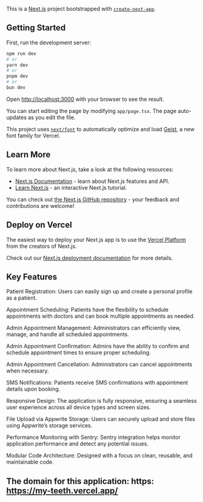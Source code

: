 This is a [Next.js](https://nextjs.org) project bootstrapped with [`create-next-app`](https://nextjs.org/docs/app/api-reference/cli/create-next-app).

## Getting Started

First, run the development server:

```bash
npm run dev
# or
yarn dev
# or
pnpm dev
# or
bun dev
```

Open [http://localhost:3000](http://localhost:3000) with your browser to see the result.

You can start editing the page by modifying `app/page.tsx`. The page auto-updates as you edit the file.

This project uses [`next/font`](https://nextjs.org/docs/app/building-your-application/optimizing/fonts) to automatically optimize and load [Geist](https://vercel.com/font), a new font family for Vercel.

## Learn More

To learn more about Next.js, take a look at the following resources:

- [Next.js Documentation](https://nextjs.org/docs) - learn about Next.js features and API.
- [Learn Next.js](https://nextjs.org/learn) - an interactive Next.js tutorial.

You can check out [the Next.js GitHub repository](https://github.com/vercel/next.js) - your feedback and contributions are welcome!

## Deploy on Vercel

The easiest way to deploy your Next.js app is to use the [Vercel Platform](https://vercel.com/new?utm_medium=default-template&filter=next.js&utm_source=create-next-app&utm_campaign=create-next-app-readme) from the creators of Next.js.

Check out our [Next.js deployment documentation](https://nextjs.org/docs/app/building-your-application/deploying) for more details.



## Key Features
Patient Registration: Users can easily sign up and create a personal profile as a patient.

Appointment Scheduling: Patients have the flexibility to schedule appointments with doctors and can book multiple appointments as needed.

Admin Appointment Management: Administrators can efficiently view, manage, and handle all scheduled appointments.

Admin Appointment Confirmation: Admins have the ability to confirm and schedule appointment times to ensure proper scheduling.

Admin Appointment Cancellation: Administrators can cancel appointments when necessary.

SMS Notifications: Patients receive SMS confirmations with appointment details upon booking.

Responsive Design: The application is fully responsive, ensuring a seamless user experience across all device types and screen sizes.

File Upload via Appwrite Storage: Users can securely upload and store files using Appwrite’s storage services.

Performance Monitoring with Sentry: Sentry integration helps monitor application performance and detect any potential issues.

Modular Code Architecture: Designed with a focus on clean, reusable, and maintainable code.


## The domain for this application: https: https://my-teeth.vercel.app/
